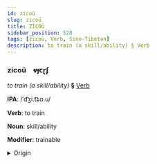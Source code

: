 ```yaml
---
id: zicoü
slug: zicoü
title: ZİCOÜ
sidebar_position: 528
tags: [zicoü, Verb, Sino-Tibetan]
description: to train (a skill/ability) § Verb
---
```


### zicoü&emsp;<span kind="abugida">ⱴɟꞇɽʄ</span>

*to train (a skill/ability)* **§** [Verb](../../tags/Verb)

**IPA**: /ˈd͡ʒi.t͡ɕɑ.u/

**Verb**: to train

**Noun**: skill/ability

**Modifier**: trainable

<details>
    <summary>Origin</summary>
    Mandarin 技巧 jìqiǎo <br/>
    <em>Sino-Tibetan Language Family</em>
</details>
